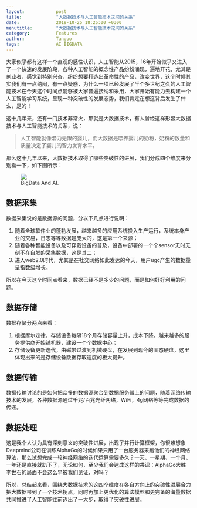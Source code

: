 ```yaml
---
layout:            post
title:             "大数据技术与人工智能技术之间的关系"
date:              2019-10-25 18:25:00 +0300
menutitle:         "大数据技术与人工智能技术之间的关系"
category:          Features
author:            Tangoo
tags:              AI BIGDATA
---
```


大家似乎都有这样一个直观的感性认识，人工智能从2015，16年开始似乎又进入了一个快速的发展阶段，各种人工智能的概念性产品纷纷涌现，遍地开花，尤其是创业者，感觉到特别兴奋，纷纷想要打造出革命性的产品，改变世界，这个时候其实我们有一点纳闷，有一点疑惑，为什么一项已经发展了半个多世纪之久的人工智能技术在今天这个时间点能够被大家普遍接纳和采用，大家开始有能力去构建一个人工智能学习系统，呈现一种突破性的发展态势，我们肯定在想这背后发生了什么，是的！

这十几年来，还有一门技术非常火，那就是大数据技术，有人曾经这样形容大数据技术与人工智能技术的关系，说：
> 人工智能就像潜力无限的婴儿，而大数据是喂养婴儿的奶粉，奶粉的数量和质量决定了婴儿的智力发育水平。

那么这十几年以来，大数据技术取得了哪些突破性的进展，我们分成四个维度来分别看一下，如下图所示：
<figure>
   <img src="{{ "/media/img/2019/1025bigdataai.png" | absolute_url }}" />
   <figcaption>BigData And AI.</figcaption>
</figure>

## 数据采集
数据采集说的是数据源的问题，分以下几点进行说明：
1. 随着全球软件业的蓬勃发展，越来越多的应用系统投入生产运行，系统本身产业的交易，日志等等数据是庞大的，这是第一个来源；
2. 随着各种智能设备以及可穿戴设备的普及，设备中部署的一个个sensor无时无刻不在自发的采集数据，这是其二；
3. 进入web2.0时代，尤其是在社交网络如此发达的今天，用户ugc产生的数据量呈指数级增长。

所以在今天这个时间点看来，数据已经不是多少的问题，而是如何好好利用的问题。

## 数据存储
数据存储分两点来看：
1. 根据摩尔定律，存储设备每隔18个月存储容量上升，成本下降。越来越多的服务提供商开始铺机器，建设一个个数据中心；
2. 存储设备更新迭代，由磁带过渡到机械硬盘，在发展到现今的固态硬盘，这里体现出来的是存储设备数据存取速度的极大提升。

## 数据传输
数据传输讨论的是如何把众多的数据源聚合到数据服务器上的问题，随着网络传输技术的发展，各种数据源通过千兆/百兆光纤网络，WiFi，4g网络等等完成数据的传递。

## 数据处理
这是我个人认为具有深刻意义的突破性进展，出现了并行计算框架，你很难想象Deepmind公司在训练AlphaGo的时候如果只用了一台服务器来跑他们的神经网络算法，那么试想完成一轮神经网络的迭代运算需要多久？一天、一星期、一个月、一年还是直接就趴下了，无论如何，至少我们会达成这样的共识：AlphaGo大胜李世石的局面不会这么早被我们见证，对吗？

所以，总结起来看，围绕大数据技术的这四个维度在各自方向上的突破性进展合力把大数据带到了一个技术拐点，同时再加上更优化的算法模型和更完备的海量数据共同推进了人工智能往前迈出了一大步，取得了突破性进展。

[^1]: Some footnote
[^2]: Another footnote
[^3]: Last footnote
